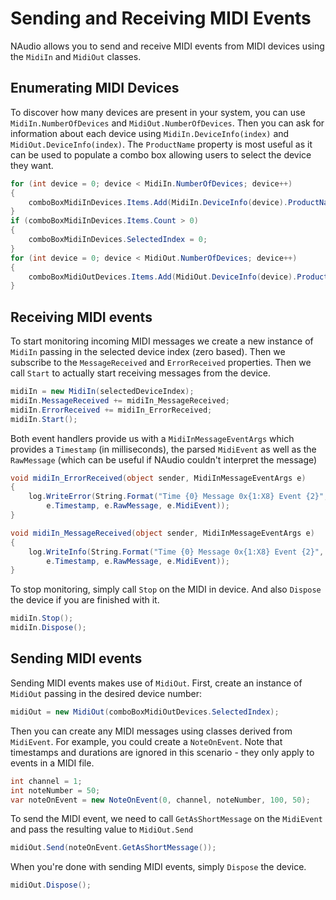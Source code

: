 # Sending and Receiving MIDI Events

NAudio allows you to send and receive MIDI events from MIDI devices using the `MidiIn` and `MidiOut` classes.

## Enumerating MIDI Devices

To discover how many devices are present in your system, you can use `MidiIn.NumberOfDevices` and `MidiOut.NumberOfDevices`. Then you can ask for information about each device using `MidiIn.DeviceInfo(index)` and `MidiOut.DeviceInfo(index)`. The `ProductName` property is most useful as it can be used to populate a combo box allowing users to select the device they want.

```c#
for (int device = 0; device < MidiIn.NumberOfDevices; device++)
{
    comboBoxMidiInDevices.Items.Add(MidiIn.DeviceInfo(device).ProductName);
}
if (comboBoxMidiInDevices.Items.Count > 0)
{
    comboBoxMidiInDevices.SelectedIndex = 0;
}
for (int device = 0; device < MidiOut.NumberOfDevices; device++)
{
    comboBoxMidiOutDevices.Items.Add(MidiOut.DeviceInfo(device).ProductName);
}
```

## Receiving MIDI events

To start monitoring incoming MIDI messages we create a new instance of `MidiIn` passing in the selected device index (zero based). Then we subscribe to the `MessageReceived` and `ErrorReceived` properties. Then we call `Start` to actually start receiving messages from the device.

```c#
midiIn = new MidiIn(selectedDeviceIndex);
midiIn.MessageReceived += midiIn_MessageReceived;
midiIn.ErrorReceived += midiIn_ErrorReceived;
midiIn.Start();
```

Both event handlers provide us with a `MidiInMessageEventArgs` which provides a `Timestamp` (in milliseconds), the parsed `MidiEvent` as well as the `RawMessage` (which can be useful if NAudio couldn't interpret the message)

```c#
void midiIn_ErrorReceived(object sender, MidiInMessageEventArgs e)
{
    log.WriteError(String.Format("Time {0} Message 0x{1:X8} Event {2}",
        e.Timestamp, e.RawMessage, e.MidiEvent));
}

void midiIn_MessageReceived(object sender, MidiInMessageEventArgs e)
{
    log.WriteInfo(String.Format("Time {0} Message 0x{1:X8} Event {2}",
        e.Timestamp, e.RawMessage, e.MidiEvent));
}
```

To stop monitoring, simply call `Stop` on the MIDI in device. And also `Dispose` the device if you are finished with it.

```c#
midiIn.Stop();
midiIn.Dispose();
```

## Sending MIDI events

Sending MIDI events makes use of `MidiOut`. First, create an instance of `MidiOut` passing in the desired device number:

```c#
midiOut = new MidiOut(comboBoxMidiOutDevices.SelectedIndex);
```

Then you can create any MIDI messages using classes derived from `MidiEvent`. For example, you could create a `NoteOnEvent`. Note that timestamps and durations are ignored in this scenario - they only apply to events in a MIDI file.

```c#
int channel = 1;
int noteNumber = 50;
var noteOnEvent = new NoteOnEvent(0, channel, noteNumber, 100, 50);
```

To send the MIDI event, we need to call `GetAsShortMessage` on the `MidiEvent` and pass the resulting value to `MidiOut.Send`

```c#
midiOut.Send(noteOnEvent.GetAsShortMessage());
```

When you're done with sending MIDI events, simply `Dispose` the device.

```c#
midiOut.Dispose();
```